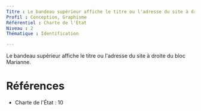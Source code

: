 ```yaml
---
Titre : Le bandeau supérieur affiche le titre ou l'adresse du site à droite du bloc Marianne.
Profil : Conception, Graphisme
Référentiel : Charte de l'État
Niveau : 2
Thématique : Identification

---
```

Le bandeau supérieur affiche le titre ou l'adresse du site à droite du bloc Marianne.

# Références

*   Charte de l'État : 10